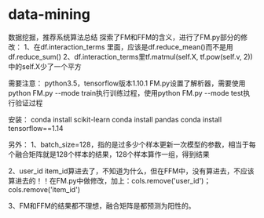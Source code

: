 # data-mining
数据挖掘，推荐系统算法总结
探索了FM和FFM的含义，进行了FM.py部分的修改：
1、在df.interaction_terms 里面，应该是df.reduce_mean()而不是用df.reduce_sum()
2、df.interaction_terms里tf.matmul(self.X, tf.pow(self.v, 2))中的self.X少了一个平方

需要注意：
python3.5，tensorflow版本1.10.1
FM.py设置了解析器，需要使用python FM.py --mode train执行训练过程，使用python FM.py --mode test执行验证过程

安装：
conda install scikit-learn
conda install pandas
conda install tensorflow==1.14

另外：
1、batch_size=128，指的是过多少个样本更新一次模型的参数，相当于每个融合矩阵就是128个样本的结果，128个样本算作一组，得到结果

2、user_id item_id算进去了，不知道为什么，但在FFM中，没有算进去，不应该算进去的！！在FM.py中做修改，加上：cols.remove('user_id')；cols.remove('item_id')

3、FM和FFM的结果都不理想，融合矩阵是都预测为阳性的。
